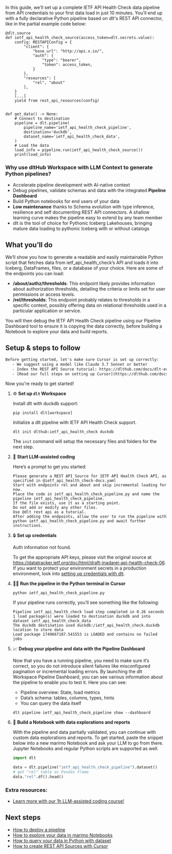 In this guide, we'll set up a complete IETF API Health Check data pipeline from API credentials to your first data load in just 10 minutes. You'll end up with a fully declarative Python pipeline based on dlt's REST API connector, like in the partial example code below:

```python-outcome
@dlt.source
def ietf_api_health_check_source(access_token=dlt.secrets.value):
    config: RESTAPIConfig = {
        "client": {
            "base_url": "http://api.x.io/",
            "auth": {
                "type": "bearer",
                "token": access_token,
            }
        },
        "resources": [
            "rel", "about"
        ],
    }
    [...]
    yield from rest_api_resources(config)


def get_data() -> None:
    # Connect to destination
    pipeline = dlt.pipeline(
        pipeline_name='ietf_api_health_check_pipeline',
        destination='duckdb',
        dataset_name='ietf_api_health_check_data', 
    )
    # Load the data
    load_info = pipeline.run(ietf_api_health_check_source())
    print(load_info) 
```

### Why use dltHub Workspace with LLM Context to generate Python pipelines?

- Accelerate pipeline development with AI-native context
- Debug pipelines, validate schemas and data with the integrated **Pipeline Dashboard**
- Build Python notebooks for end users of your data
- **Low maintenance** thanks to Schema evolution with type inference, resilience and self documenting REST API connectors. A shallow learning curve makes the pipeline easy to extend by any team member
- dlt is the tool of choice for Pythonic Iceberg Lakehouses, bringing mature data loading to pythonic Iceberg with or without catalogs

## What you’ll do

We’ll show you how to generate a readable and easily maintainable Python script that fetches data from ietf_api_health_check’s API and loads it into Iceberg, DataFrames, files, or a database of your choice. Here are some of the endpoints you can load:

- **/about/authz/thresholds**: This endpoint likely provides information about authorization thresholds, detailing the criteria or limits set for user permissions or access levels.
- **/rel/thresholds**: This endpoint probably relates to thresholds in a specific context, possibly offering data on relational thresholds used in a particular application or service.

You will then debug the IETF API Health Check pipeline using our Pipeline Dashboard tool to ensure it is copying the data correctly, before building a Notebook to explore your data and build reports.

## Setup & steps to follow

```default
Before getting started, let's make sure Cursor is set up correctly:
   - We suggest using a model like Claude 3.7 Sonnet or better
   - Index the REST API Source tutorial: https://dlthub.com/docs/dlt-ecosystem/verified-sources/rest_api/ and add it to context as **@dlt rest api**
   - [Read our full steps on setting up Cursor](https://dlthub.com/docs/dlt-ecosystem/llm-tooling/cursor-restapi#23-configuring-cursor-with-documentation)
```

Now you're ready to get started!

1. ⚙️ **Set up `dlt` Workspace**
    
    Install dlt with duckdb support:
    ```shell
    pip install dlt[workspace]
    ```

    Initialize a dlt pipeline with IETF API Health Check support.
    ```shell
    dlt init dlthub:ietf_api_health_check duckdb
    ```

    The `init` command will setup the necessary files and folders for the next step.
    
2. 🤠 **Start LLM-assisted coding**
    
    Here’s a prompt to get you started:
    
    ```prompt
    Please generate a REST API Source for IETF API Health Check API, as specified in @ietf_api_health_check-docs.yaml 
    Start with endpoints rel and about and skip incremental loading for now. 
    Place the code in ietf_api_health_check_pipeline.py and name the pipeline ietf_api_health_check_pipeline. 
    If the file exists, use it as a starting point. 
    Do not add or modify any other files. 
    Use @dlt rest api as a tutorial. 
    After adding the endpoints, allow the user to run the pipeline with python ietf_api_health_check_pipeline.py and await further instructions.
    ```

    
3. 🔒 **Set up credentials** 
    
    Auth information not found.
    
    To get the appropriate API keys, please visit the original source at https://datatracker.ietf.org/doc/html/draft-inadarei-api-health-check-06.
    If you want to protect your environment secrets in a production environment, look into [setting up credentials with dlt](https://dlthub.com/docs/walkthroughs/add_credentials).
    
4. 🏃‍♀️ **Run the pipeline in the Python terminal in Cursor**
    
    ```shell
    python ietf_api_health_check_pipeline.py
    ```
    
    If your pipeline runs correctly, you’ll see something like the following:
    
    ```shell
    Pipeline ietf_api_health_check load step completed in 0.26 seconds
    1 load package(s) were loaded to destination duckdb and into dataset ietf_api_health_check_data
    The duckdb destination used duckdb:/ietf_api_health_check.duckdb location to store data
    Load package 1749667187.541553 is LOADED and contains no failed jobs
    ```
    
5. 📈 **Debug your pipeline and data with the Pipeline Dashboard**

    Now that you have a running pipeline, you need to make sure it’s correct, so you do not introduce silent failures like misconfigured pagination or incremental loading errors. By launching the dlt Workspace Pipeline Dashboard, you can see various information about the pipeline to enable you to test it. Here you can see:
    - Pipeline overview: State, load metrics
    - Data’s schema: tables, columns, types, hints
    - You can query the data itself
    
    ```shell
    dlt pipeline ietf_api_health_check_pipeline show --dashboard
    ```
    
6. 🐍 **Build a Notebook with data explorations and reports**

    With the pipeline and data partially validated, you can continue with custom data explorations and reports. To get started, paste the snippet below into a new marimo Notebook and ask your LLM to go from there. Jupyter Notebooks and regular Python scripts are supported as well.

    
    ```python
    import dlt

   data = dlt.pipeline("ietf_api_health_check_pipeline").dataset()
   # get "rel" table as Pandas frame
   data."rel".df().head()
    ```

### Extra resources:

- [Learn more with our 1h LLM-assisted coding course!](https://www.youtube.com/watch?v=GGid70rnJuM)

## Next steps

- [How to deploy a pipeline](https://dlthub.com/docs/walkthroughs/deploy-a-pipeline)
- [How to explore your data in marimo Notebooks](https://dlthub.com/docs/general-usage/dataset-access/marimo)
- [How to query your data in Python with dataset](https://dlthub.com/docs/general-usage/dataset-access/dataset)
- [How to create REST API Sources with Cursor](https://dlthub.com/docs/dlt-ecosystem/llm-tooling/cursor-restapi)
